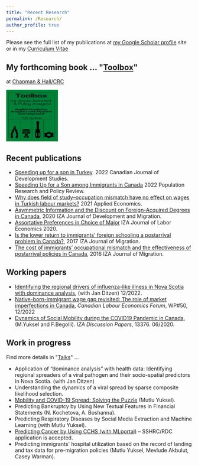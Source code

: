 ```yaml
---
title: "Recent Research"
permalink: /Research/
author_profile: true
---
```


Please see the full list of my publications at [my Google Scholar profile](https://scholar.google.ca/citations?user=8M2YA1QAAAAJ&hl=en) site or in my [Curriculum Vitae](http://yaydede.github.io/files/CV7.pdf) 

## My forthcoming book ... "[Toolbox](https://yaydede.github.io/Toolbox/)"
at [Chapman & Hall/CRC](https://www.routledge.com/go/chapman-hall?gclid=Cj0KCQjwy5maBhDdARIsAMxrkw0o5NiqLoLFGwTpyvTlcjWBUFoLZlvVD26oiAXpoHVWRNvVSIIGgEcaAlecEALw_wcB)
   
<img src="/images/cover3.png"  width="140" height="140"> 
  
## Recent publications

- [Speeding up for a son in Turkey](https://www.tandfonline.com/eprint/8KCSCQPEYUPTIHXSYKQS/full?target=10.1080/02255189.2022.2145273). 2022 Canadian Journal of Development Studies.
- [Speeding Up for a Son among Immigrants in Canada](https://can01.safelinks.protection.outlook.com/?url=https%3A%2F%2Frdcu.be%2FcOII0&data=05%7C01%7Cyigit.aydede%40smu.ca%7C9f0dab420256465f479908da43754240%7C060b02ae57754360abbae2e29cca6627%7C1%7C0%7C637896468467357238%7CUnknown%7CTWFpbGZsb3d8eyJWIjoiMC4wLjAwMDAiLCJQIjoiV2luMzIiLCJBTiI6Ik1haWwiLCJXVCI6Mn0%3D%7C3000%7C%7C%7C&sdata=oNiZrzUHZH26FiPmJ8JWdTcVO%2FowlsnpiABRQ1U8cTU%3D&reserved=0) 2022 Population Research and Policy Review.
- [Why does field of study–occupation mismatch have no effect on wages in Turkish labour markets?](https://www.tandfonline.com/doi/abs/10.1080/00036846.2021.1937500) 2021 Applied Economics.
- [Asymmetric Information and the Discount on Foreign-Acquired Degrees in Canada](https://content.sciendo.com/view/journals/izajodm/10/1/article-20190002.xml), 2020 IZA Journal of Development and Migration.
- [Assortative Preferences in Choice of Major](https://sciendo.com/it/article/10.2478/izajole-2020-0006) IZA Journal of Labor Economics 2020. 
- [Is the lower return to immigrants’ foreign schooling a postarrival problem in Canada?](https://link.springer.com/article/10.1186/s40176-016-0076-9), 2017 IZA Journal of Migration.
- [The cost of immigrants’ occupational mismatch and the effectiveness of postarrival policies in Canada](https://link.springer.com/article/10.1186/s40176-016-0057-z), 2016  IZA Journal of Migration.

## Working papers

 - [Identifying the regional drivers of influenza-like illness in Nova Scotia with dominance analysis](https://arxiv.org/abs/2212.06684), (with Jan Ditzen) 12/2022.  
 - [Native-born-immigrant wage gap revisited: The role of market imperfections in Canada](https://clef.uwaterloo.ca/wp-content/uploads/2023/01/CLEF-050-2022.pdf), *Canadian Labour Economics Forum*, WP#50, 12/2022
 - [Dynamics of Social Mobility during the COVID19 Pandemic in Canada](https://www.iza.org/publications/dp/13376/dynamics-of-social-mobility-during-the-covid-19-pandemic-in-canada), (M.Yuksel and F.Begolli). *IZA Discussion Papers*, 13376. 06/2020.
 
## Work in progress
Find more details in "[Talks](https://yaydede.github.io/Presentations/)" ...
  
 - Application of “dominance analysis” with health data: Identifying regional spreaders of a viral pathogen and their socio-spatial predictors in Nova Scotia. (with Jan Ditzen)
 - Understanding the dynamics of a viral spread by sparse composite likelihood selection.
 - [Mobility and COVID-19 Spread: Solving the Puzzle](https://raw.githack.com/yaydede/Blog_posts/main/paper_v12.html) (Mutlu Yuksel). 
 - Predicting Bankruptcy by Using New Textual Features in Financial Statements (N. Kochetova, A. Boshanna). 
 - Predicting Respiratory Diseases by Social Media Extraction and Machine Learning (with Mutlu Yuksel). 
 - [Predicting Cancer by Using CCHS (with MLportal)](https://raw.githack.com/yaydede/MLportal/main/Presentation1.pdf) – SSHRC/RDC application is accepted. 
 - Predicting immigrants' hospital utilization based on the record of landing and tax data for pre-migration policies (Mutlu Yuksel, Mevlude Akbulut, Casey Warman).  


